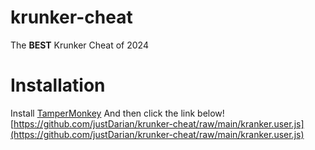 # krunker-cheat
The **BEST** Krunker Cheat of 2024

# Installation
Install [TamperMonkey](https://chromewebstore.google.com/detail/tampermonkey/dhdgffkkebhmkfjojejmpbldmpobfkfo) And then click the link below! <br>
[https://github.com/justDarian/krunker-cheat/raw/main/kranker.user.js](https://github.com/justDarian/krunker-cheat/raw/main/kranker.user.js)
